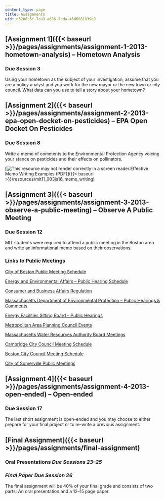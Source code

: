 ```yaml
---
content_type: page
title: Assignments
uid: d3206c6f-7ca9-a606-7cda-46d6081839e9
---
```


[Assignment 1]({{< baseurl >}}/pages/assignments/assignment-1-2013-hometown-analysis) – Hometown Analysis
---------------------------------------------------------------------------------------------------------

### Due Session 3

Using your hometown as the subject of your investigation, assume that you are a policy analyst and you work for the new mayor or the new town or city council. What data can you use to tell a story about your hometown?

[Assignment 2]({{< baseurl >}}/pages/assignments/assignment-2-2013-epa-open-docket-on-pesticides) – EPA Open Docket On Pesticides
---------------------------------------------------------------------------------------------------------------------------------

### Due Session 8

Write a memo of comments to the Environmental Protection Agency voicing your stance on pesticides and their effects on pollinators.

[![This resource may not render correctly in a screen reader.](/images/inacessible.gif)Effective Memo Writing Examples (PDF)]({{< baseurl >}}/resources/mit11_003js16_memo_writing)

[Assignment 3]({{< baseurl >}}/pages/assignments/assignment-3-2013-observe-a-public-meeting) – Observe A Public Meeting
-----------------------------------------------------------------------------------------------------------------------

### Due Session 12

MIT students were required to attend a public meeting in the Boston area and write an informational memo based on their observations.

### Links to Public Meetings

[City of Boston Public Meeting Schedule](http://www.cityofboston.gov/calendar/cityclerk.asp)

[Energy and Environmental Affairs – Public Hearing Schedule](http://www.mass.gov/eea/energy-utilities-clean-tech/renewable-energy/wind/siting/public-hearing-schedule.html)

[Consumer and Business Affairs Regulation](http://www.mass.gov/ocabr/searchresults.html?output=xml_no_dtd&client=mg_ocabr&proxystylesheet=massgov&getfields=*&ie=UTF-8&oe=UTF-8&tlen=215&sitefolder=ocabr&filter=0&startsite=CONSUMERx&q=notice+of+hearing+2014&site=CONSUMERx&x=-985&y=-79)

[Massachusetts Department of Environmental Protection – Public Hearings & Comments](http://www.mass.gov/eea/agencies/massdep/news/comment/)

[Energy Facilities Sitting Board – Public Hearings](http://www.mass.gov/eea/energy-utilities-clean-tech/energy-facilities-siting-board/siting-board-calendar.html)

[Metropolitan Area Planning Council Events](https://metrocommon.mapc.org/events)

[Massachusetts Water Resources Authority Board Meetings](http://www.mwra.state.ma.us/02org/html/bodmtg.htm)

[Cambridge City Council Meeting Schedule](https://cambridgema.iqm2.com/Citizens/LegalNotice.aspx)

[Boston City Council Meeting Schedule](https://www.boston.gov/departments/city-council)

[City of Somerville Public Meetings](https://somervillecityma.iqm2.com/Citizens/calendar.aspx)

[Assignment 4]({{< baseurl >}}/pages/assignments/assignment-4-2013-open-ended) – Open-ended
-------------------------------------------------------------------------------------------

### Due Session 17

The last short assignment is open-ended and you may choose to either prepare for your final project or to re-write a previous assignment.

[Final Assignment]({{< baseurl >}}/pages/assignments/final-assignment)
----------------------------------------------------------------------

### Oral Presentations _Due Sessions 23–25_

### _Final Paper Due Session 26_

The final assignment will be 40% of your final grade and consists of two parts: An oral presentation and a 12–15 page paper.